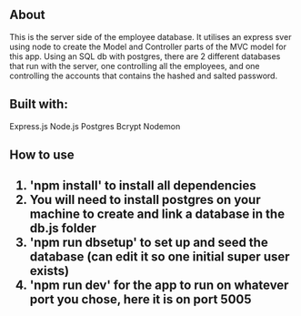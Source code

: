 <h2>About</h2>

This is the server side of the employee database. It utilises an express sver using node to create the Model and Controller parts of the MVC model for this app.
Using an SQL db with postgres, there are 2 different databases that run with the server, one controlling all the employees, and one controlling the accounts that contains the hashed and salted password.

<h2>Built with: </h2>

Express.js
Node.js
Postgres
Bcrypt
Nodemon

<h2>How to use<h2>

<ol>
  <li>'npm install' to install all dependencies</li>
  <li>You will need to install postgres on your machine to create and link a database in the db.js folder</li>
  <li>'npm run dbsetup' to set up and seed the database (can edit it so one initial super user exists)</li>
  <li>'npm run dev' for the app to run on whatever port you chose, here it is on port 5005</li>
</ol>
